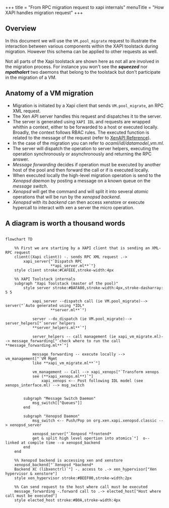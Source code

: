 +++
title = "From RPC migration request to xapi internals"
menuTitle = "How XAPI handles migration request"
+++

## Overview

In this document we will use the `VM.pool_migrate` request to illustrate
the interaction between various components within the XAPI toolstack during
migration. However this schema can be applied to other requests as well.

Not all parts of the Xapi toolstack are shown here as not all are involved in
the migration process. For instance you won't see the ***squeezed***
nor ***mpathalert*** two daemons that belong to the toolstack but don't
participate in the migration of a VM.

## Anatomy of a VM migration

- Migration is initiated by a Xapi client that sends `VM.pool_migrate`, an RPC
XML request.
- The Xen API server handles this request and dispatches it to the server.
- The server is generated using `XAPI IDL` and requests are wrapped whithin a
context, either to be forwarded to a host or executed locally. Broadly, the
context follows RBAC rules. The executed function is related to the message of
the request (refer to [XenAPI Reference](https://xapi-project.github.io/xen-api/)).
- In the case of the migration you can refer to *ocaml/idl/datamodel_vm.ml*.
- The server will dispatch the operation to server helpers, executing the
operation synchronously or asynchronously and returning the RPC answer.
- *Message forwarding* decides if operation must be executed by another host
of the pool and then forward the call or if is executed locally.
- When executed locally the high-level migration operation is send to the
*Xenopsd daemon* by posting a message on a known queue on the *message switch*.
- *Xenopsd* will get the command and will split it into several *atomic*
operations that will be run by the *xenopsd backend*.
- *Xenopsd* with its *backend* can then access xenstore or execute hypercall to
interact with xen a server the micro operation.

## A diagram is worth a thousand words

```mermaid

flowchart TD

    %% First we are starting by a XAPI client that is sending an XML-RPC request
    client((Xapi client)) -. sends RPC XML request .->
        xapi_server{"`Dispatch RPC
                    **api_server.ml**`"}
    style client stroke:#CAFEEE,stroke-width:4px

    %% XAPI Toolstack internals
    subgraph "Xapi Toolstack (master of the pool)"
        style server stroke:#BAFA00,stroke-width:4px,stroke-dasharray: 5 5

            xapi_server --dispatch call (ie VM.pool_migrate)--> server("`Auto generated using *IDL*
                    **server.ml**`")

            server --do_dispatch (ie VM.pool_migrate)--> server_helpers["`server helpers
            **server_helpers.ml**`"]

            server_helpers -- call management (ie xapi_vm_migrate.ml)--> message_forwarding["`check where to run the call **message_forwarding.ml**`"]

            message_forwarding -- execute locally --> vm_management["`VM Mgmt
            like **xapi_vm_migrate.ml**`"]

            vm_management -- Call --> xapi_xenops["`Transform xenops
            see (**xapi_xenops.ml**)`"]
                xapi_xenops <-- Post following IDL model (see xenops_interface.ml) --> msg_switch


        subgraph "Message Switch Daemon"
            msg_switch[["Queues"]]
        end

        subgraph "Xenopsd Daemon"
            msg_switch <-- Push/Pop on org.xen.xapi.xenopsd.classic --> xenopsd_server

            xenopsd_server["`Xenposd *frontend*
            get & split high level opertion into atomics`"]  o-- linked at compile time --o xenopsd_backend
        end
    end

    %% Xenopsd backend is accessing xen and xenstore
    xenopsd_backend["`Xenopsd *backend*
    Backend XC (libxenctrl)`"] -. access to .-> xen_hypervisor["Xen hypervisor & xenstore"]
    style xen_hypervisor stroke:#BEEF00,stroke-width:2px

    %% Can send request to the host where call must be executed
    message_forwarding -.forward call to .-> elected_host["Host where call must be executed"]
    style elected_host stroke:#B0A,stroke-width:4px

```

